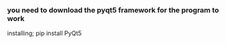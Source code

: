 ### you need to download the pyqt5 framework for the program to work ###

installing;
pip install PyQt5
